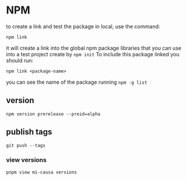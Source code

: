 # NPM

to create a link and test the package in local, use the command:

```
npm link
```

it will create a link into the global npm package libraries that you can use into a test project
create by `npm init`
To include this package linked you should run:

```
npm link <package-name>
```

you can see the name of the package running `npm -g list`

## version

```
npm version prerelease --preid=alpha
```

## publish tags

```
git push --tags
```

### view versions

```
pnpm view mi-causa versions
```
